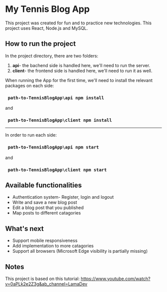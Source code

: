 # My Tennis Blog App

  

This project was created for fun and to practice new technologies.
This project uses React, Node.js and MySQL.

  

## How to run the project
In the project directory, there are two folders:
1. **api**- the bachend side is handled here, we'll need to run the server.
2. **client**- the frontend side is handled here, we'll need to run it as well.

When running the App for the first time, we'll need to install the relevant packages on each side:
### ` path-to-TennisBlogApp\api npm install`
and 
### ` path-to-TennisBlogApp\client npm install`

---
In order to run each side:
### ` path-to-TennisBlogApp\api npm start`
and
### ` path-to-TennisBlogApp\client npm start`

  


## Available functionalities
- Authentication system- Register, login and logout
- Write and save a new blog post
- Edit a blog post that you published
- Map posts to different catagories
## What's next
- Support mobile responsiveness
- Add implementation to more catagories
- Support all browsers (Microsoft Edge visibility is partially missing)

## Notes
This project is based on this tutorial: https://www.youtube.com/watch?v=0aPLk2e2Z3g&ab_channel=LamaDev